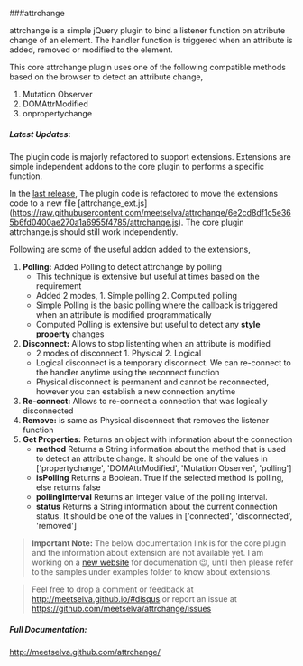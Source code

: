 ###attrchange

attrchange is a simple jQuery plugin to bind a listener function on attribute change of an element. The handler function is triggered when an attribute is added, removed or modified to the element.  

This core attrchange plugin uses one of the following compatible methods based on the browser to detect an attribute change,

1. Mutation Observer 
2. DOMAttrModified
3. onpropertychange

##### Latest Updates:
The plugin code is majorly refactored to support extensions. Extensions are simple independent addons to the core plugin to performs a specific function.

In the [last release](https://github.com/meetselva/attrchange/releases), The plugin code is refactored to move the extensions code to a new file [attrchange_ext.js] (https://raw.githubusercontent.com/meetselva/attrchange/6e2cd8df1c5e365b6fd0400ae270a1a6955f4785/attrchange.js). The core plugin attrchange.js should still work independently.

Following are some of the useful addon added to the extensions,

1. **Polling:** Added Polling to detect attrchange by polling
   * This technique is extensive but useful at times based on the requirement
   * Added 2 modes, 1. Simple polling 2. Computed polling
   * Simple Polling is the basic polling where the callback is triggered when an attribute is modified programmatically
   * Computed Polling is extensive but useful to detect any **style property** changes
2. **Disconnect:** Allows to stop listenting when an attribute is modified
   * 2 modes of disconnect 1. Physical 2. Logical
   * Logical disconnect is a temporary disconnect. We can re-connect to the handler anytime using the reconnect function
   * Physical disconnect is permanent and cannot be reconnected, however you can establish a new connection anytime
3. **Re-connect:** Allows to re-connect a connection that was logically disconnected
4. **Remove:** is same as Physical disconnect that removes the listener function
5. **Get Properties:** Returns an object with information about the connection
   * **method** Returns a String information about the method that is used to detect an attribute change. It should be one of the values in ['propertychange', 'DOMAttrModified', 'Mutation Observer', 'polling']
   * **isPolling** Returns a Boolean. True if the selected method is polling, else returns false
   * **pollingInterval** Returns an integer value of the polling interval.
   * **status** Returns a String information about the current connection status. It should be one of the values in ['connected', 'disconnected', 'removed']

> **Important Note:** The below documentation link is for the core plugin and the information about extension are not available yet. I am working on a [new website](http://meetselva.github.io/) for documenation :wink:, until then please refer to the samples under examples folder to know about extensions.

> Feel free to drop a comment or feedback at http://meetselva.github.io/#disqus or report an issue at https://github.com/meetselva/attrchange/issues

##### Full Documentation: 
http://meetselva.github.com/attrchange/
